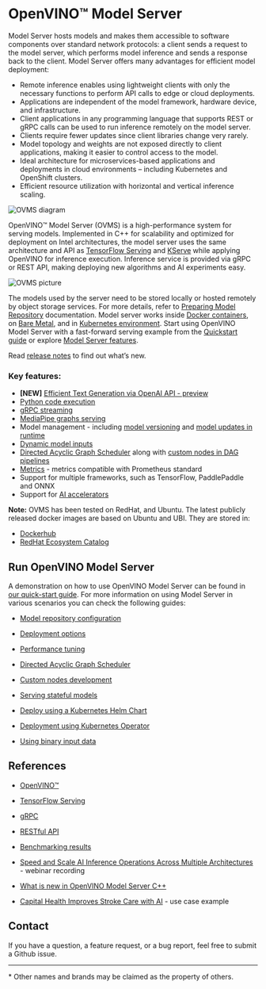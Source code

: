 # OpenVINO&trade; Model Server

Model Server hosts models and makes them accessible to software components over standard network protocols: a client sends a request to the model server, which performs model inference and sends a response back to the client. Model Server offers many advantages for efficient model deployment: 
- Remote inference enables using lightweight clients with only the necessary functions to perform API calls to edge or cloud deployments.
- Applications are independent of the model framework, hardware device, and infrastructure.
- Client applications in any programming language that supports REST or gRPC calls can be used to run inference remotely on the model server.
- Clients require fewer updates since client libraries change very rarely.
- Model topology and weights are not exposed directly to client applications, making it easier to control access to the model.
- Ideal architecture for microservices-based applications and deployments in cloud environments – including Kubernetes and OpenShift clusters.
- Efficient resource utilization with horizontal and vertical inference scaling.

![OVMS diagram](docs/ovms_diagram.png)

OpenVINO&trade; Model Server (OVMS) is a high-performance system for serving models. Implemented in C++ for scalability and optimized for deployment on Intel architectures, the model server uses the same architecture and API as [TensorFlow Serving](https://github.com/tensorflow/serving) and [KServe](https://github.com/kserve/kserve) while applying OpenVINO for inference execution. Inference service is provided via gRPC or REST API, making deploying new algorithms and AI experiments easy.

![OVMS picture](docs/ovms_high_level.png)

The models used by the server need to be stored locally or hosted remotely by object storage services. For more details, refer to [Preparing Model Repository](https://docs.openvino.ai/2024/ovms_docs_models_repository.html) documentation. Model server works inside [Docker containers](https://docs.openvino.ai/2024/ovms_docs_deploying_server.html#deploying-model-server-in-docker-container), on [Bare Metal](https://docs.openvino.ai/2024/ovms_docs_deploying_server.html#deploying-model-server-on-baremetal-without-container), and in [Kubernetes environment](https://docs.openvino.ai/2024/ovms_docs_deploying_server.html#deploying-model-server-in-kubernetes).
Start using OpenVINO Model Server with a fast-forward serving example from the [Quickstart guide](https://docs.openvino.ai/2024/ovms_docs_quick_start_guide.html) or explore [Model Server features](https://docs.openvino.ai/2024/ovms_docs_features.html).

Read [release notes](https://github.com/openvinotoolkit/model_server/releases) to find out what’s new.

### Key features:
- **[NEW]** [Efficient Text Generation via OpenAI API - preview](https://docs.openvino.ai/2024/ovms_docs_llm_reference.html)
- [Python code execution](https://docs.openvino.ai/2024/ovms_docs_python_support_reference.html)
- [gRPC streaming](https://docs.openvino.ai/2024/ovms_docs_streaming_endpoints.html)
- [MediaPipe graphs serving](https://docs.openvino.ai/2024/ovms_docs_mediapipe.html) 
- Model management - including [model versioning](https://docs.openvino.ai/2024/ovms_docs_model_version_policy.html) and [model updates in runtime](https://docs.openvino.ai/2024/ovms_docs_online_config_changes.html)
- [Dynamic model inputs](https://docs.openvino.ai/2024/ovms_docs_shape_batch_layout.html)
- [Directed Acyclic Graph Scheduler](https://docs.openvino.ai/2024/ovms_docs_dag.html) along with [custom nodes in DAG pipelines](https://docs.openvino.ai/2024/ovms_docs_custom_node_development.html)
- [Metrics](https://docs.openvino.ai/2024/ovms_docs_metrics.html) - metrics compatible with Prometheus standard
- Support for multiple frameworks, such as TensorFlow, PaddlePaddle and ONNX
- Support for [AI accelerators](https://docs.openvino.ai/2024/about-openvino/compatibility-and-support/supported-devices.html)

**Note:** OVMS has been tested on RedHat, and Ubuntu. The latest publicly released docker images are based on Ubuntu and UBI.
They are stored in:
- [Dockerhub](https://hub.docker.com/r/openvino/model_server)
- [RedHat Ecosystem Catalog](https://catalog.redhat.com/software/containers/intel/openvino-model-server/607833052937385fc98515de)


## Run OpenVINO Model Server

A demonstration on how to use OpenVINO Model Server can be found in [our quick-start guide](https://docs.openvino.ai/2024/ovms_docs_quick_start_guide.html). 
For more information on using Model Server in various scenarios you can check the following guides:

* [Model repository configuration](https://docs.openvino.ai/2024/ovms_docs_models_repository.html)

* [Deployment options](https://docs.openvino.ai/2024/ovms_docs_deploying_server.html)

* [Performance tuning](https://docs.openvino.ai/2024/ovms_docs_performance_tuning.html)

* [Directed Acyclic Graph Scheduler](https://docs.openvino.ai/2024/ovms_docs_dag.html)

* [Custom nodes development](https://docs.openvino.ai/2024/ovms_docs_custom_node_development.html)

* [Serving stateful models](https://docs.openvino.ai/2024/ovms_docs_stateful_models.html)

* [Deploy using a Kubernetes Helm Chart](https://github.com/openvinotoolkit/operator/tree/main/helm-charts/ovms)

* [Deployment using Kubernetes Operator](https://operatorhub.io/operator/ovms-operator)

* [Using binary input data](https://docs.openvino.ai/2024/ovms_docs_binary_input.html)


## References

* [OpenVINO&trade;](https://software.intel.com/en-us/openvino-toolkit)

* [TensorFlow Serving](https://github.com/tensorflow/serving)

* [gRPC](https://grpc.io/)

* [RESTful API](https://restfulapi.net/)

* [Benchmarking results](https://docs.openvino.ai/2024/about-openvino/performance-benchmarks.html)

* [Speed and Scale AI Inference Operations Across Multiple Architectures](https://techdecoded.intel.io/essentials/speed-and-scale-ai-inference-operations-across-multiple-architectures/?elq_cid=3646480_ts1607680426276&erpm_id=6470692_ts1607680426276) - webinar recording

* [What is new in OpenVINO Model Server C++](https://www.intel.com/content/www/us/en/artificial-intelligence/posts/whats-new-openvino-model-server.html)

* [Capital Health Improves Stroke Care with AI](https://www.intel.co.uk/content/www/uk/en/customer-spotlight/stories/capital-health-ai-customer-story.html) - use case example

## Contact

If you have a question, a feature request, or a bug report, feel free to submit a Github issue.


---
\* Other names and brands may be claimed as the property of others.
